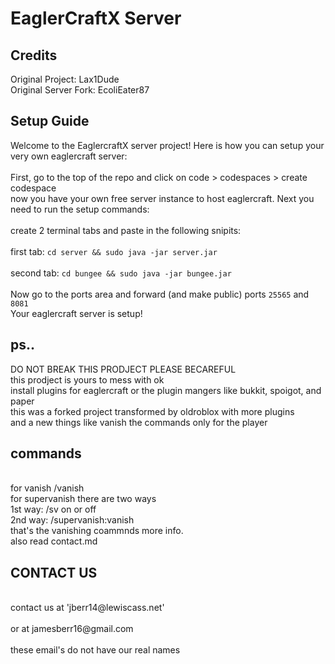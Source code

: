# EaglerCraftX Server

## Credits
Original Project: Lax1Dude
<br>
Original Server Fork: EcoliEater87
<br>
## Setup Guide
Welcome to the EaglercraftX server project! Here is how you can setup your very own eaglercraft server:
<br>
<br>
First, go to the top of the repo and click on code > codespaces > create codespace
<br>
now you have your own free server instance to host eaglercraft. Next you need to run the setup commands:
<br>
<br>
create 2 terminal tabs and paste in the following snipits:
<br>
<br>
first tab: `cd server && sudo java -jar server.jar`
<br>
<br>
second tab: `cd bungee && sudo java -jar bungee.jar`
<br>
<br>
Now go to the ports area and forward (and make public) ports `25565` and `8081`
<br>
Your eaglercraft server is setup!
<br>
## ps..
DO NOT BREAK THIS PRODJECT PLEASE BECAREFUL
<br>
this prodject is yours to mess with ok
<br>
install plugins for eaglercraft or the plugin mangers like bukkit, spoigot, and paper
<br>
this was a forked project transformed by oldroblox with more plugins
<br>
and a new things like vanish the commands only for the player

## commands
<br>
for vanish /vanish
<br>
for supervanish there are two ways
<br>
1st way: /sv on or off
<br>
2nd way: /supervanish:vanish
<br>
that's the vanishing coammnds more info.
<br>
also read contact.md

## CONTACT US
<br>
contact us at 'jberr14@lewiscass.net'
<br>
<br>
or at jamesberr16@gmail.com
<br>
<br>
these email's do not have our real names
